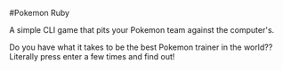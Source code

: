 #Pokemon Ruby

A simple CLI game that pits your Pokemon team against the computer's.

Do you have what it takes to be the best Pokemon trainer in the world?? Literally press enter a few times and find out!
